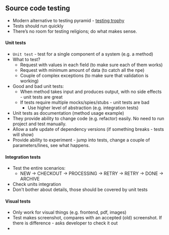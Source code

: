 ## Source code testing
* Modern alternative to testing pyramid - [testing trophy](https://www.tbray.org/ongoing/When/202x/2021/05/15/Testing-in-2021)
* Tests should run quickly
* There’s no room for testing religions; do what makes sense.

#### Unit tests
* `Unit test` - test for a single component of a system (e.g. a method)
* What to test?
  * Request with values in each field (to make sure each of them works)
  * Request with minimum amount of data (to catch all the npe)
  * Couple of complex exceptions (to make sure that validation is working)
* Good and bad unit tests:
    * When method takes input and produces output, with no side effects - unit tests are great
    * If tests require multiple mocks/spies/stubs - unit tests are bad
        * Use higher level of abstraction (e.g. integration tests)
* Unit tests as documentation (method usage example)
* They provide ability to change code (e.g. refactor) easily. No need to run project and test manually.
* Allow a safe update of dependency versions (if something breaks - tests will show)
* Provide ability to experiment - jump into tests, change a couple of parameters/lines, see what happens.

#### Integration tests
* Test the entire scenarios:
    * NEW -> CHECKOUT -> PROCESSING -> RETRY -> RETRY -> DONE -> ARCHIVE
* Check units integration
* Don't bother about details, those should be covered by unit tests

#### Visual tests
* Only work for visual things (e.g. frontend, pdf, images)
* Test makes screenshot, compares with an accepted (old) screenshot. If there is difference - asks developer to check it out
* 
